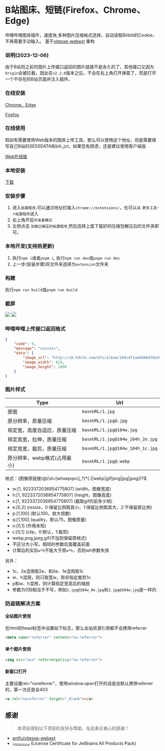 # B站图床、短链(Firefox、Chrome、Edge)
哔哩哔哩图床插件，速度快,多种图片压缩格式选择，自动读取Bilibili的Cookie，不再需要手动输入。
基于[vitesse-webext](https://github.com/xlzy520/vitesse-webext) 重构

### 说明(2023-12-06)
由于B站将之前的图片上传接口返回的图片链接不是永久的了，其他接口又因为`Origin`会被拦截，因此在`v2.2.0`版本之后，不会在右上角打开弹窗了，而是打开一个不存在的B站页面并注入插件。

### 在线安装
[Chrome、Edge](https://chrome.google.com/webstore/detail/b%E7%AB%99%E5%9B%BE%E5%BA%8A/domljbndjbjgpkhdbmfgmiclggdfojnd?hl=zh-CN)

[Firefox](https://addons.mozilla.org/addon/%E5%93%94%E5%93%A9%E5%93%94%E5%93%A9%E5%9B%BE%E5%BA%8A/)

### 在线使用
假如有需要使用Web版本的图床上传工具，那么可以使用这个地址，但是需要填写自己B站的SESSDATA和bili_jct，如果您有顾虑，还是建议使用客户端版

[Web在线版](https://www.xiaojuzi.fun/bili-short-url/upload.html)

### 本地安装
[下载](https://jiali0126.oss-cn-shenzhen.aliyuncs.com/share/extension.zip)

### 安装步骤
1. 进入`拓展程序`,可以通过地址栏输入`chrome://extensions/`，也可以从 `更多工具`->`拓展程序`进入
2. 右上角开启`开发者模式`
3. 左侧点击 `加载已解压的拓展程序`,然后选择上面下载好的压缩包解压后的文件夹即可。

### 本地开发(支持热更新)
1. 执行`npm i`或者`pnpm i`, 执行`npm run dev`或`pnpm run dev`
2. 上一步(安装步骤)将文件夹选择为`extension`文件夹

### 构建
执行`npm run build`或`pnpm run build`

### 截屏
![](https://i0.hdslb.com/bfs/album/c081e84238f29bbede300dff5d79112ef79d5985.png)
![](https://i0.hdslb.com/bfs/album/a841a115dff5f4141c2d44650ea44c2ac259ab64.png)

### 哔哩哔哩上传接口返回格式
```json
{
    "code": 0,
    "message": "success",
    "data": {
        "image_url": "http://i0.hdslb.com/bfs/album/104c4f1ae6b66d78a5952a191281ec7883dc5c5c.jpg",
        "image_width": 818,
        "image_height": 1000
    }
}
```

### 图片样式
| Type  | Url     |
| ------| --------|
| 原图  | `baseURL/1.jpg` |
| 原分辨率，质量压缩  | `baseURL/1.jpg@.jpg` |
| 规定宽，高度自适应，质量压缩  | `baseURL/1.jpg@104w.jpg` |
| 规定高宽，拉伸，质量压缩  | `baseURL/1.jpg@104w_104h_2e.jpg` |
| 规定高宽，裁剪，质量压缩  | `baseURL/1.jpg@104w_104h_1c.jpg` |
| 原分辨率，webp格式(占用最小)   | `baseURL/1.jpg@.webp` |

格式：(图像原链接)@(\d+[whsepqoc]_?)*(\.(|webp|gif|png|jpg|jpeg))?$
- w:[1, 9223372036854775807] (width，图像宽度)
- h:[1, 9223372036854775807] (height，图像高度)
- s:[1, 9223372036854775807] (截取gif的前多少帧)
- e:[0,2] (resize，0:保留比例取其小，1:保留比例取其大，2:不保留原比例)
- p:[1,100] (默认100，放大倍数)
- q:[1,100] (quality，默认75，图像质量)
- o:[0,1] (作用未知)
- c:[0,1] (clip，0:默认，1:裁剪)
- webp,png,jpeg,gif(不加则保留原格式)
- 不区分大小写，相同的参数后面覆盖前面
- 计算后的实际`w*h`不能大于原`w*h`，否则wh参数失效

另外：

- 1c、2e混用取2e，和0e、1e混用取1c
- w、h混用，则只取宽w，除非指定裁剪1c
- p和w、h混用，则计算指定宽高后的缩放
- 参数为0则相当于不写，例如`1.jpg@104w_0e.jpg`和`1.jpg@104w.jpg`是一样的


### 防盗链解决方案
#### 全站图片使用
在html的head标签中设置如下标志，那么全站资源引用都不会携带referrer

```html
<meta name="referrer" content="no-referrer">
```
#### 单个图片使用
```html
<img src="xxx" referrerpolicy="no-referrer">
```
#### 新窗口打开
主要设置rel="noreferrer"，使用window.open打开的话是会默认携带referrer的，第一次还是会403

```html
<a rel="noreferrer" target="_blank"></a>
```

## 感谢

> 本项目得到以下项目的支持与帮助，在此表示衷心的感谢！

+ [antfu/vitesse-webext](https://github.com/antfu/vitesse-webext)
+ [<img src="https://resources.jetbrains.com/storage/products/company/brand/logos/jb_beam.svg" alt="GitHub license" style="zoom:50%;" />](https://jb.gg/OpenSourceSupport)  (License Certificate for JetBrains All Products Pack)

